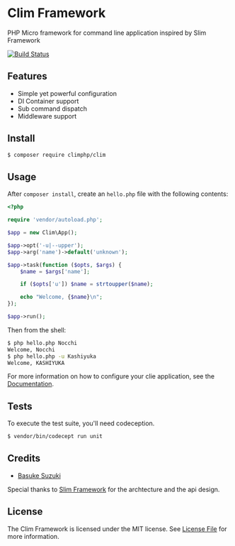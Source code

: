 # Clim Framework
PHP Micro framework for command line application inspired by Slim Framework

[![Build Status](https://travis-ci.org/climphp/Clim.svg?branch=master)](https://travis-ci.org/climphp/Clim)

## Features

- Simple yet powerful configuration
- DI Container support
- Sub command dispatch
- Middleware support

## Install

```bash
$ composer require climphp/clim
```


## Usage

After `composer install`, create an `hello.php` file with the following contents:

```php
<?php

require 'vendor/autoload.php';

$app = new Clim\App();

$app->opt('-u|--upper');
$app->arg('name')->default('unknown');

$app->task(function ($opts, $args) {
	$name = $args['name'];

	if ($opts['u']) $name = strtoupper($name);

    echo "Welcome, {$name}\n";
});

$app->run();
```

Then from the shell:

```bash
$ php hello.php Nocchi
Welcome, Nocchi
$ php hello.php -u Kashiyuka
Welcome, KASHIYUKA
```

For more information on how to configure your clie application, see the [Documentation](https://climphp.github.io/Clim/).

## Tests

To execute the test suite, you'll need codeception. 

```bash
$ vendor/bin/codecept run unit
```

## Credits

- [Basuke Suzuki](https://github.com/basuke)

Special thanks to [Slim Framework](https://www.slimframework.com/) for the archtecture and the api design.

## License

The Clim Framework is licensed under the MIT license. See [License File](LICENSE) for more information.

